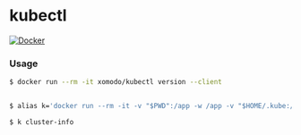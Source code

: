 # kubectl

[![Docker](https://github.com/atrakic/kubectl/actions/workflows/docker-publish.yml/badge.svg)](https://github.com/atrakic/kubectl/actions/workflows/docker-publish.yml)

### Usage

```sh
$ docker run --rm -it xomodo/kubectl version --client


$ alias k='docker run --rm -it -v "$PWD":/app -w /app -v "$HOME/.kube:/root/.kube/:ro" --network host xomodo/kubectl:latest'

$ k cluster-info

```
